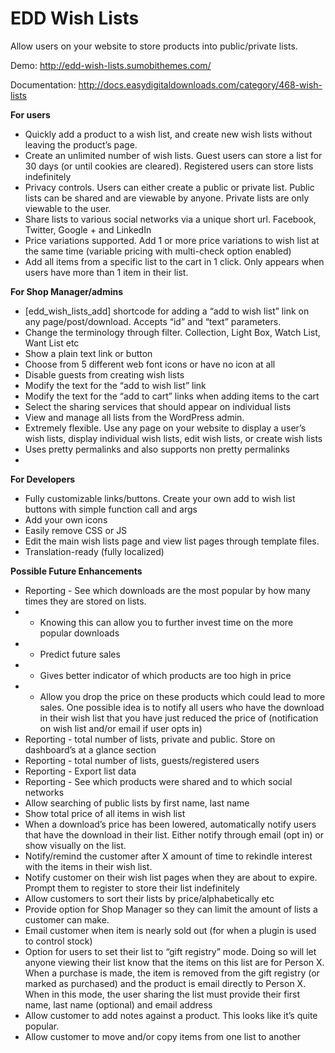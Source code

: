 EDD Wish Lists
==============

Allow users on your website to store products into public/private lists. 

Demo: http://edd-wish-lists.sumobithemes.com/

Documentation: http://docs.easydigitaldownloads.com/category/468-wish-lists

**For users**
- Quickly add a product to a wish list, and create new wish lists without leaving the product’s page.
- Create an unlimited number of wish lists. Guest users can store a list for 30 days (or until cookies are cleared). Registered users can store lists indefinitely
- Privacy controls. Users can either create a public or private list. Public lists can be shared and are viewable by anyone. Private lists are only viewable to the user.
- Share lists to various social networks via a unique short url. Facebook, Twitter, Google + and LinkedIn
- Price variations supported. Add 1 or more price variations to wish list at the same time (variable pricing with multi-check option enabled)
- Add all items from a specific list to the cart in 1 click. Only appears when users have more than 1 item in their list.

**For Shop Manager/admins**
- [edd_wish_lists_add] shortcode for adding a “add to wish list” link on any page/post/download. Accepts “id” and “text” parameters.
- Change the terminology through filter. Collection, Light Box, Watch List, Want List etc
- Show a plain text link or button
- Choose from 5 different web font icons or have no icon at all
- Disable guests from creating wish lists
- Modify the text for the “add to wish list” link
- Modify the text for the “add to cart” links when adding items to the cart
- Select the sharing services that should appear on individual lists
- View and manage all lists from the WordPress admin.
- Extremely flexible. Use any page on your website to display a user’s wish lists, display individual wish lists, edit wish lists, or create wish lists
- Uses pretty permalinks and also supports non pretty permalinks
- 

**For Developers**
- Fully customizable links/buttons. Create your own add to wish list buttons with simple function call and args
- Add your own icons
- Easily remove CSS or JS
- Edit the main wish lists page and view list pages through template files.
- Translation-ready (fully localized)

**Possible Future Enhancements**
- Reporting - See which downloads are the most popular by how many times they are stored on lists. 
- - Knowing this can allow you to further invest time on the more popular downloads
- - Predict future sales
- - Gives better indicator of which products are too high in price
- - Allow you drop the price on these products which could lead to more sales. One possible idea is to notify all users who have the download in their wish list that you have just reduced the price of (notification on wish list and/or email if user opts in)
- Reporting - total number of lists, private and public. Store on dashboard’s at a glance section
- Reporting - total number of lists, guests/registered users
- Reporting - Export list data
- Reporting - See which products were shared and to which social networks
- Allow searching of public lists by first name, last name
- Show total price of all items in wish list
- When a download’s price has been lowered, automatically notify users that have the download in their list. Either notify through email (opt in) or show visually on the list.
- Notify/remind the customer after X amount of time to rekindle interest with the items in their wish list.
- Notify customer on their wish list pages when they are about to expire. Prompt them to register to store their list indefinitely
- Allow customers to sort their lists by price/alphabetically etc
- Provide option for Shop Manager so they can limit the amount of lists a customer can make.
- Email customer when item is nearly sold out (for when a plugin is used to control stock)
- Option for users to set their list to “gift registry” mode. Doing so will let anyone viewing their list know that the items on this list are for Person X. When a purchase is made, the item is removed from the gift registry (or marked as purchased) and the product is email directly to Person X. When in this mode, the user sharing the list must provide their first name, last name (optional) and email address
- Allow customer to add notes against a product. This looks like it’s quite popular.
- Allow customer to move and/or copy items from one list to another